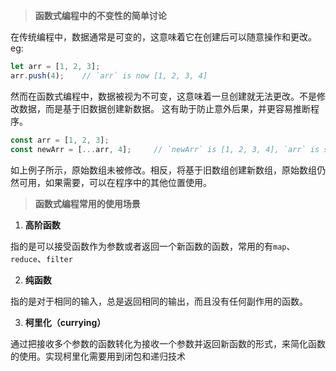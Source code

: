 > **函数式编程中的不变性的简单讨论**

在传统编程中，数据通常是可变的，这意味着它在创建后可以随意操作和更改。eg:

```javascript
let arr = [1, 2, 3];
arr.push(4);	// `arr` is now [1, 2, 3, 4]
```



然而在函数式编程中，数据被视为不可变，这意味着一旦创建就无法更改。不是修改数据，而是基于旧数据创建新数据。
这有助于防止意外后果，并更容易推断程序。

```javascript
const arr = [1, 2, 3];
const newArr = [...arr, 4];		// `newArr` is [1, 2, 3, 4], `arr` is still [1, 2, 3]
```

如上例子所示，原始数组未被修改。相反，将基于旧数组创建新数组，原始数组仍然可用，如果需要，可以在程序中的其他位置使用。



> **函数式编程常用的使用场景**

1. **高阶函数**

​      指的是可以接受函数作为参数或者返回一个新函数的函数，常用的有`map`、`reduce`、`filter`

2. **纯函数**

​      指的是对于相同的输入，总是返回相同的输出，而且没有任何副作用的函数。

3. **柯里化（currying）**

​      通过把接收多个参数的函数转化为接收一个参数并返回新函数的形式，来简化函数的使用。实现柯里化需要用到闭包和递归技术



















